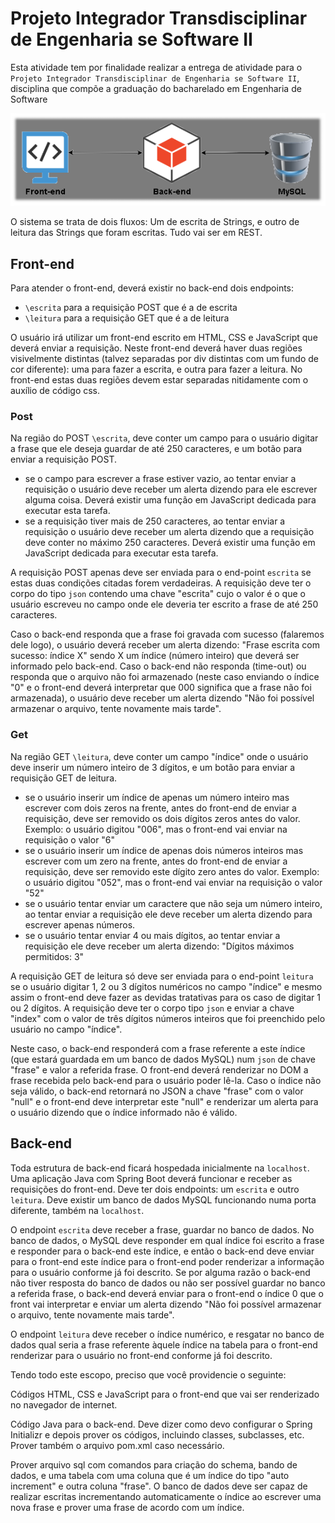 # Projeto Integrador Transdisciplinar de Engenharia se Software II

Esta atividade tem por finalidade realizar a entrega de atividade para o `Projeto Integrador Transdisciplinar de Engenharia se Software II`, disciplina que compõe a graduação do bacharelado em Engenharia de Software

<center><img src="https://github.com/henriquegibi/projeto-integrador-faculdade/blob/main/outros/projeto1.png?raw=true" alt="Fluxo da aplicação" /></center>

O sistema se trata de dois fluxos: Um de escrita de Strings, e outro de leitura das Strings que foram escritas. Tudo vai ser em REST.

## Front-end

Para atender o front-end, deverá existir no back-end dois endpoints:
- `\escrita` para a requisição POST que é a de escrita
- `\leitura` para a requisição GET que é a de leitura

O usuário irá utilizar um front-end escrito em HTML, CSS e JavaScript que deverá enviar a requisição. Neste front-end deverá haver duas regiões visivelmente distintas (talvez separadas por div distintas com um fundo de cor diferente): uma para fazer a escrita, e outra para fazer a leitura. No front-end estas duas regiões devem estar separadas nitidamente com o auxílio de código css.

### Post

Na região do POST `\escrita`, deve conter um campo para o usuário digitar a frase que ele deseja guardar de até 250 caracteres, e um botão para enviar a requisição POST.
- se o campo para escrever a frase estiver vazio, ao tentar enviar a requisição o usuário deve receber um alerta dizendo para ele escrever alguma coisa. Deverá existir uma função em JavaScript dedicada para executar esta tarefa.
- se a requisição tiver mais de 250 caracteres, ao tentar enviar a requisição o usuário deve receber um alerta dizendo que a requisição deve conter no máximo 250 caracteres. Deverá existir uma função em JavaScript dedicada para executar esta tarefa.

A requisição POST apenas deve ser enviada para o end-point `escrita` se estas duas condições citadas forem verdadeiras. A requisição deve ter o corpo do tipo `json` contendo uma chave "escrita" cujo o valor é o que o usuário escreveu no campo onde ele deveria ter escrito a frase de até 250 caracteres.

Caso o back-end responda que a frase foi gravada com sucesso (falaremos dele logo), o usuário deverá receber um alerta dizendo: "Frase escrita com sucesso: índice X" sendo X um índice (número inteiro) que deverá ser informado pelo back-end. Caso o back-end não responda (time-out) ou responda que o arquivo não foi armazenado (neste caso enviando o índice "0" e o front-end deverá interpretar que 000 significa que a frase não foi armazenada), o usuário deve receber um alerta dizendo "Não foi possível armazenar o arquivo, tente novamente mais tarde".

### Get

Na região GET `\leitura`, deve conter um campo "índice" onde o usuário deve inserir um número inteiro de 3 dígitos, e um botão para enviar a requisição GET de leitura.
- se o usuário inserir um índice de apenas um número inteiro mas escrever com dois zeros na frente, antes do front-end de enviar a requisição, deve ser removido os dois dígitos zeros antes do valor. Exemplo: o usuário digitou "006", mas o front-end vai enviar na requisição o valor "6"
- se o usuário inserir um índice de apenas dois números inteiros mas escrever com um zero na frente, antes do front-end de enviar a requisição, deve ser removido este dígito zero antes do valor. Exemplo: o usuário digitou "052", mas o front-end vai enviar na requisição o valor "52"
- se o usuário tentar enviar um caractere que não seja um número inteiro, ao tentar enviar a requisição ele deve receber um alerta dizendo para escrever apenas números.
- se o usuário tentar enviar 4 ou mais dígitos, ao tentar enviar a requisição ele deve receber um alerta dizendo: "Dígitos máximos permitidos: 3"

A requisição GET de leitura só deve ser enviada para o end-point `leitura` se o usuário digitar 1, 2 ou 3 dígitos numéricos no campo "índice" e mesmo assim o front-end deve fazer as devidas tratativas para os caso de digitar 1 ou 2 dígitos. A requisição deve ter o corpo tipo `json` e enviar a chave "index" com o valor de três dígitos números inteiros que foi preenchido pelo usuário no campo "índice".

Neste caso, o back-end responderá com a frase referente a este índice (que estará guardada em um banco de dados MySQL) num `json` de chave "frase" e valor a referida frase. O front-end deverá renderizar no DOM a frase recebida pelo back-end para o usuário poder lê-la. Caso o índice não seja válido, o back-end retornará no JSON a chave "frase" com o valor "null" e o front-end deve interpretar este "null" e renderizar um alerta para o usuário dizendo que o índice informado não é válido.

## Back-end

Toda estrutura de back-end ficará hospedada inicialmente na `localhost`. Uma aplicação Java com Spring Boot deverá funcionar e receber as requisições do front-end. Deve ter dois endpoints: um `escrita` e outro `leitura`. Deve existir um banco de dados MySQL funcionando numa porta diferente, também na `localhost`.

O endpoint `escrita` deve receber a frase, guardar no banco de dados. No banco de dados, o MySQL deve responder em qual índice foi escrito a frase e responder para o back-end este índice, e então o back-end deve enviar para o front-end este índice para o front-end poder renderizar a informação para o usuário conforme já foi descrito. Se por alguma razão o back-end não tiver resposta do banco de dados ou não ser possível guardar no banco a referida frase, o back-end deverá enviar para o front-end o índice 0 que o front vai interpretar e enviar um alerta dizendo "Não foi possível armazenar o arquivo, tente novamente mais tarde".

O endpoint `leitura` deve receber o índice numérico, e resgatar no banco de dados qual seria a frase referente àquele índice na tabela para o front-end renderizar para o usuário no front-end conforme já foi descrito.

Tendo todo este escopo, preciso que você providencie o seguinte:

Códigos HTML, CSS e JavaScript para o front-end que vai ser renderizado no navegador de internet.

Código Java para o back-end. Deve dizer como devo configurar o Spring Initializr e depois prover os códigos, incluindo classes, subclasses, etc. Prover também o arquivo pom.xml caso necessário.

Prover arquivo sql com comandos para criação do schema, bando de dados, e uma tabela com uma coluna que é um índice do tipo "auto increment" e outra coluna "frase". O banco de dados deve ser capaz de realizar escritas incrementando automaticamente o índice ao escrever uma nova frase e prover uma frase de acordo com um índice.